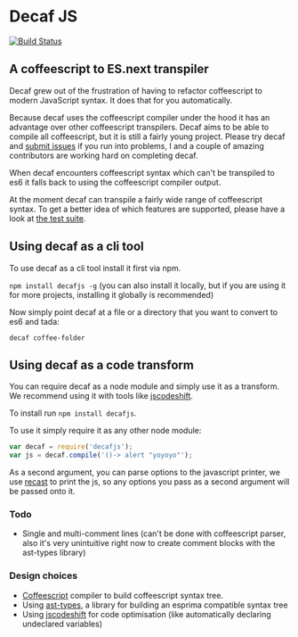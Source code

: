 # Decaf JS

[![Build Status](https://travis-ci.org/juliankrispel/decaf.svg)](https://travis-ci.org/juliankrispel/decaf)

## A coffeescript to ES.next transpiler

Decaf grew out of the frustration of having to refactor coffeescript to modern JavaScript syntax. It does that for you automatically.

Because decaf uses the coffeescript compiler under the hood it has an advantage over other coffeescript transpilers. Decaf aims to be able to compile all coffeescript, but it is still a fairly young project. Please try decaf and [submit issues](https://github.com/juliankrispel/decaf/issues) if you run into problems, I and a couple of amazing contributors are working hard on completing decaf.

When decaf encounters coffeescript syntax which can't be transpiled to es6 it falls back to using the coffeescript compiler output.

At the moment decaf can transpile a fairly wide range of coffeescript syntax. To get a better idea of which features are supported, please have a look at [the test suite](https://travis-ci.org/juliankrispel/decaf).

## Using decaf as a cli tool

To use decaf as a cli tool install it first via npm.

`npm install decafjs -g` (you can also install it locally, but if you are using it for more projects, installing it globally is recommended)

Now simply point decaf at a file or a directory that you want to convert to es6 and tada:

`decaf coffee-folder`

## Using decaf as a code transform

You can require decaf as a node module and simply use it as a transform. We recommend using it with tools like [jscodeshift](https://github.com/facebook/jscodeshift/).

To install run `npm install decafjs`.

To use it simply require it as any other node module:

```js
var decaf = require('decafjs');
var js = decaf.compile('()-> alert "yoyoyo"');
```

As a second argument, you can parse options to the javascript printer, we use [recast](https://github.com/benjamn/recast) to print the js, so any options you pass as a second argument will be passed onto it.

### Todo

- Single and multi-comment lines (can't be done with coffeescript parser, also it's very unintuitive right now to create comment blocks with the ast-types library)

### Design choices
- [Coffeescript](https://github.com/jashkenas/coffeescript/blob/master/src/nodes.coffee) compiler to build coffeescript syntax tree.
- Using [ast-types](https://github.com/benjamn/ast-types/), a library for building an esprima compatible syntax tree 
- Using [jscodeshift](https://github.com/facebook/jscodeshift/) for code optimisation (like automatically declaring undeclared variables)
